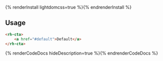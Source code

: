 {% renderInstall lightdomcss=true %}{% endrenderInstall %}

## Usage

```html
<rh-cta>
    <a href="#default">Default</a>
</rh-cta>
```

{% renderCodeDocs hideDescription=true %}{% endrenderCodeDocs %}
